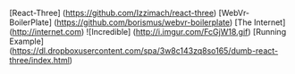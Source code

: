 [React-Three] (https://github.com/Izzimach/react-three)
[WebVr-BoilerPlate] (https://github.com/borismus/webvr-boilerplate)
[The Internet] (http://internet.com)
![Incredible] (http://i.imgur.com/FcGjW18.gif)
[Running Example] (https://dl.dropboxusercontent.com/spa/3w8c143zq8so165/dumb-react-three/index.html)